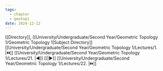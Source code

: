 ```yaml
---
tags:
  - chapter
  - geotop1
date: 2024-12-12
---
```

[[Directory]], [[University/Undergraduate/Second Year/Geometric Topology 1/Geometric Topology 1|Subject Directory]]
[[University/Undergraduate/Second Year/Geometric Topology 1/Lectures/1. |🞀🞀]] [[University/Undergraduate/Second Year/Geometric Topology 1/Lectures/21. |◀]] [[|▶]] [[University/Undergraduate/Second Year/Geometric Topology 1/Lectures/22. |🞂🞂]]
# 
## 
### 